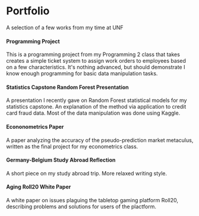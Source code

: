 # Portfolio
A selection of a few works from my time at UNF

#### Programming Project
This is a programming project from my Programming 2 class that takes creates a simple ticket system to assign work orders to employees based on a few characteristics.
It's nothing advanced, but should demonstrate I know enough programming for basic data manipulation tasks.

#### Statistics Capstone Random Forest Presentation
A presentation I recently gave on Random Forest statistical models for my statistics capstone. An explanation of the method via application to credit card fraud data.
Most of the data manipulation was done using Kaggle.

#### Econonometrics Paper
A paper analyzing the accuracy of the pseudo-prediction market metaculus, written as the final project for my econometrics class.

#### Germany-Belgium Study Abroad Reflection
A short piece on my study abroad trip. More relaxed writing style.

#### Aging Roll20 White Paper
A white paper on issues plaguing the tabletop gaming platform Roll20, describing problems and solutions for users of the plactform.
